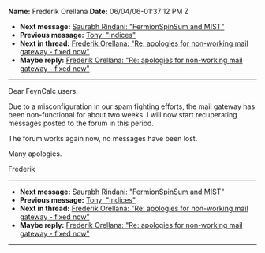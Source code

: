 **Name:** Frederik Orellana
**Date:** 06/04/06-01:37:12 PM Z

  - **Next message:** [Saurabh Rindani: "FermionSpinSum and
    MIST"](0366.html)
  - **Previous message:** [Tony: "Indices"](0364.html)
  - **Next in thread:** [Frederik Orellana: "Re: apologies for
    non-working mail gateway - fixed now"](0368.html)
  - **Maybe reply:** [Frederik Orellana: "Re: apologies for non-working
    mail gateway - fixed now"](0368.html)

-----

Dear FeynCalc users.  

Due to a misconfiguration in our spam fighting efforts, the mail gateway
has been non-functional for about two weeks. I will now start
recuperating messages posted to the forum in this period.  

The forum works again now, no messages have been lost.  

Many apologies.  

Frederik  

-----

  - **Next message:** [Saurabh Rindani: "FermionSpinSum and
    MIST"](0366.html)
  - **Previous message:** [Tony: "Indices"](0364.html)
  - **Next in thread:** [Frederik Orellana: "Re: apologies for
    non-working mail gateway - fixed now"](0368.html)
  - **Maybe reply:** [Frederik Orellana: "Re: apologies for non-working
    mail gateway - fixed now"](0368.html)

-----

